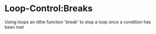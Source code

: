 # Loop-Control:Breaks
Using loops an dthe function 'break' to stop a loop once a condition has been met
